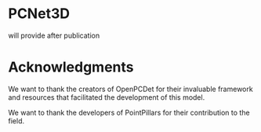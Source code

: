 # PCNet3D
will provide after publication


# **Acknowledgments**
We want to thank the creators of OpenPCDet for their invaluable framework and resources that facilitated the development of this model.

We want to thank the developers of PointPillars for their contribution to the field.
